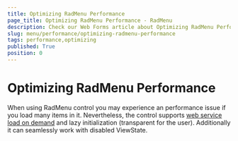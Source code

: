 ```yaml
---
title: Optimizing RadMenu Performance
page_title: Optimizing RadMenu Performance - RadMenu
description: Check our Web Forms article about Optimizing RadMenu Performance.
slug: menu/performance/optimizing-radmenu-performance
tags: performance,optimizing
published: True
position: 0
---
```


# Optimizing RadMenu Performance

When using RadMenu control you may experience an performance issue if you load many items in it. Nevertheless, the control supports [web service load on demand](https://demos.telerik.com/aspnet-ajax/Menu/Examples/Programming/WebService/DefaultCS.aspx) and lazy initialization (transparent for the user). Additionally it can seamlessly work with disabled ViewState.


 
